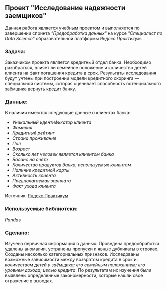 ## Проект "Исследование надежности заемщиков"
Данная работа является учебным проектом и выполняется по завершении спринта _"Предобработка данных"_ на курсе _"Специалист по Data Science"_ образовательной платформы _Яндекс.Практикум_.  
### Задача:
Заказчиком проекта является кредитный отдел банка. Необходимо разобраться, влияет ли семейное положение и количество детей клиента на факт погашения кредита в срок. Результаты исследования будут учтены при построении модели кредитного скоринга — специальной системы, которая оценивает способность потенциального заёмщика вернуть кредит банку. 
### Данные:
В наличии имеются следующие данные о клиентах банка:
- _Уникальный идентификатор клиента_
- _Фамилия_
- _Кредитный рейтинг_
- _Страна проживания_
- _Пол_
- _Возраст_
- _Сколько лет человек является клиентом банка_
- _Баланс на счёте_
- _Количество продуктов банка, используемых клиентом_
- _Наличие кредитной карты_
- _Активность клиента_
- _Предполагаемая зарплата_
- _Факт ухода клиента_

Источник: [Яндекс.Практикум](https://practicum.yandex.ru/data-scientist/)   
### Используемые библиотеки:
*Pandas*  
### Сделано:
Изучена первичная информация о данных. Проведена предообработка: удалены аномалии, устранены пропуски и явные дубликаты в строках. Созданы несколько категориальных признаков. Исследованы возможные зависимости между возвратом кредита в срок и: _количеством детей у заёмщика; его семейным положением; его уровнем дохода; целью кредита._ По результатам их изучения были выявлены определенные закономерности, которые нашли свое отражение в выводах.
